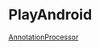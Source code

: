 # PlayAndroid
[AnnotationProcessor](https://github.com/smart1024/PlayAndroid/tree/main/AnnotationProcessor)
